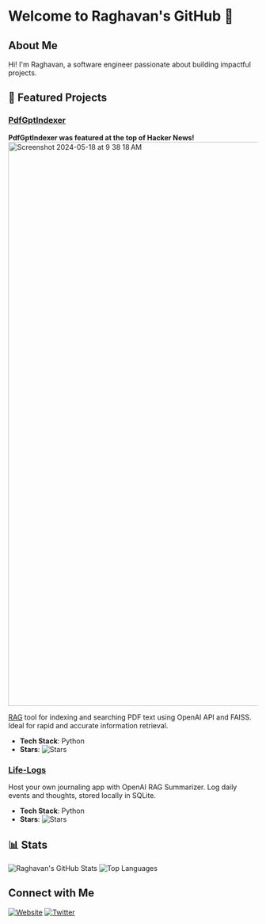# Welcome to Raghavan's GitHub 👋

## About Me
Hi! I'm Raghavan, a software engineer passionate about building impactful projects. 

## 🚀 Featured Projects

### [PdfGptIndexer](https://github.com/raghavan/PdfGptIndexer)
**PdfGptIndexer was featured at the top of Hacker News!**
<img width="1139" alt="Screenshot 2024-05-18 at 9 38 18 AM" src="https://github.com/raghavan/raghavan/assets/131585/24215a9a-d423-45a8-8c4d-d9ee8b1ec752">


[RAG](https://blogs.nvidia.com/blog/what-is-retrieval-augmented-generation/) tool for indexing and searching PDF text using OpenAI API and FAISS. Ideal for rapid and accurate information retrieval.
- **Tech Stack**: Python
- **Stars**: ![Stars](https://img.shields.io/github/stars/raghavan/PdfGptIndexer?style=social)

### [Life-Logs](https://github.com/raghavan/Life-Logs)
Host your own journaling app with OpenAI RAG Summarizer. Log daily events and thoughts, stored locally in SQLite.
- **Tech Stack**: Python
- **Stars**: ![Stars](https://img.shields.io/github/stars/raghavan/Life-Logs?style=social)

## 📊 Stats

![Raghavan's GitHub Stats](https://github-readme-stats.vercel.app/api?username=raghavan&show_icons=true&theme=dark)
![Top Languages](https://github-readme-stats.vercel.app/api/top-langs/?username=raghavan&layout=compact&theme=dark)

## Connect with Me
[![Website](https://img.shields.io/badge/Website-Visit-brightgreen)](http://www.raghavan.studio) 
[![Twitter](https://img.shields.io/twitter/follow/raghavan_kl?style=social)](https://twitter.com/raghavan_kl)
